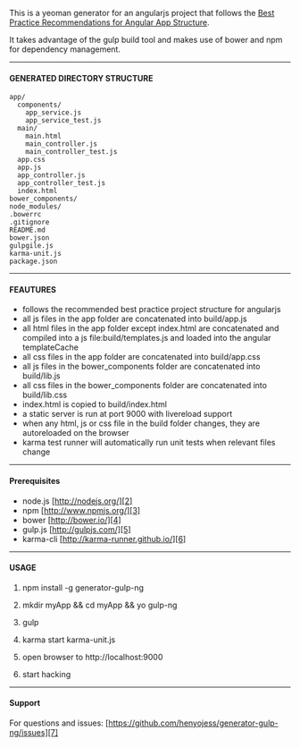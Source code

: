 This is a yeoman generator for an angularjs project that follows the [Best Practice Recommendations for Angular App Structure][1].

It takes advantage of the gulp build tool and makes use of bower and npm for dependency management.

-----

#### GENERATED DIRECTORY STRUCTURE ####

    app/
      components/
        app_service.js
        app_service_test.js
      main/
        main.html
        main_controller.js
        main_controller_test.js
      app.css
      app.js
      app_controller.js
      app_controller_test.js
      index.html
    bower_components/    
    node_modules/
    .bowerrc
    .gitignore
    README.md
    bower.json
    gulpgile.js
    karma-unit.js
    package.json

-----

#### FEAUTURES ####
- follows the recommended best practice project structure for angularjs
- all js files in the app folder are concatenated into build/app.js
- all html files in the app folder except index.html are concatenated and compiled into a js file:build/templates.js and loaded into the angular templateCache
- all css files in the app folder are concatenated into build/app.css
- all js files in the bower_components folder are concatenated into build/lib.js
- all css files in the bower_components folder are concatenated into build/lib.css
- index.html is copied to build/index.html
- a static server is run at port 9000 with livereload support
- when any html, js or css file in the build folder changes, they are autoreloaded on the browser
- karma test runner will automatically run unit tests when relevant files change

-----

#### Prerequisites ####
- node.js [http://nodejs.org/][2]
- npm [http://www.npmjs.org/][3]
- bower [http://bower.io/][4]
- gulp.js [http://gulpjs.com/][5]
- karma-cli [http://karma-runner.github.io/][6]

-----

#### USAGE ####
1) npm install -g generator-gulp-ng

2) mkdir myApp && cd myApp && yo gulp-ng

3) gulp

4) karma start karma-unit.js

5) open browser to http://localhost:9000

6) start hacking

----

#### Support ####
For questions and issues: [https://github.com/henyojess/generator-gulp-ng/issues][7]


  [1]: https://docs.google.com/document/d/1XXMvReO8-Awi1EZXAXS4PzDzdNvV6pGcuaF4Q9821Es/pub
  [2]: http://nodejs.org/
  [3]: http://www.npmjs.org/
  [4]: http://bower.io/
  [5]: http://gulpjs.com/
  [6]: http://karma-runner.github.io/
  [7]: https://github.com/henyojess/generator-gulp-ng/issues
